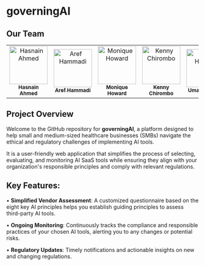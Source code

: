 # governingAI

## Our Team

<table>
    <tbody>
        <tr>
            <td align="center">
                <a href="https://github.com/Hassu083">
                    <img src="https://media.licdn.com/dms/image/D4D03AQH1I2huwapKjg/profile-displayphoto-shrink_200_200/0/1712315074830?e=1723075200&v=beta&t=KAir9hfS5QQQGwLWX7fqEyhSWZ7OQvWeVlzTwkIx1gY" width="100px;" alt="Hasnain Ahmed"/>
                    <br />
                    <sub><b>Hasnain Ahmed</b></sub>
                </a> 
            </td>
            <td align="center">
                <a href="https://github.com/ArefHam">
                    <img src="https://media.licdn.com/dms/image/C4D03AQEwHfmm0YgsAg/profile-displayphoto-shrink_200_200/0/1615415564176?e=1717632000&v=beta&t=1cpduSOL7k4dgM1gye1HKmZmTPSID72_6EFmky0Vnec" width="100px;" alt="Aref Hammadi"/>
                    <br />
                    <sub><b>Aref Hammadi</b></sub>
                </a> 
            </td>
            <td align="center">
          <a href="https://www.linkedin.com/in/monique-h-82b2722/">
                    <img src="https://media.licdn.com/dms/image/D5603AQElz0Eo_i1TJA/profile-displayphoto-shrink_200_200/0/1694144935017?e=1717632000&v=beta&t=sRdaqwm5j-jyYxAhLW0ADUC9HT58E5ieCi-_C5s2taM" width="100px;" alt="Monique Howard "/>
                    <br />
                    <sub><b>Monique Howard </b></sub>
                </a> 
            </td>
          <td align="center">
                <a href="https://github.com/ChiromboKenT">
                    <img src="https://avatars.githubusercontent.com/u/57112312?v=4" width="100px;" alt="Kenny Chirombo"/>
                    <br />
                    <sub><b>Kenny Chirombo</b></sub>
                </a> 
            </td>
          <td align="center">
                <a href="https://www.linkedin.com/in/umairalihashmi/">
                    <img src="https://media.licdn.com/dms/image/D4D03AQH75sfApupmBw/profile-displayphoto-shrink_200_200/0/1714476155499?e=1723075200&v=beta&t=oOo0UZivK2hH-MrfYibQgfpDQd24E-mVVTWHfwjctdA" width="100px;" alt="Umair Hashmi"/>
                    <br />
                    <sub><b>Umair Hashmi</b></sub>
                </a> 
            </td>
          <td align="center">
                <a href="https://github.com/A5jadAli">
                    <img src="https://avatars.githubusercontent.com/u/123229279?v=4" width="100px;" alt="Asjad Ali"/>
                    <br />
                    <sub><b>Asjad Ali</b></sub>
                </a> 
            </td>
        </tr> 
</tbody>
<table>

## Project Overview
Welcome to the GitHub repository for **governingAI**, a platform designed to help small and medium-sized healthcare businesses (SMBs) navigate the ethical and regulatory challenges of implementing AI tools.

It is a user-friendly web application that simplifies the process of selecting, evaluating, and monitoring AI SaaS tools while ensuring they align with your organization's responsible principles and comply with relevant regulations.

## Key Features:
  •	**Simplified Vendor Assessment**: A customized questionnaire based on the eight key AI principles helps you establish guiding principles to assess third-party AI tools.

  •	**Ongoing Monitoring**: Continuously tracks the compliance and responsible practices of your chosen AI tools, alerting you to any changes or potential risks.

  •	**Regulatory Updates**: Timely notifications and actionable insights on new and changing regulations.
